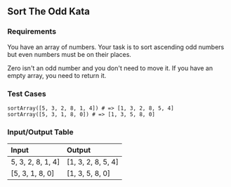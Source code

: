 ## Sort The Odd Kata

### Requirements 

You have an array of numbers.
Your task is to sort ascending odd numbers but even numbers must be on their places.

Zero isn't an odd number and you don't need to move it. If you have an empty array, you need to return it.

### Test Cases

```
sortArray([5, 3, 2, 8, 1, 4]) # => [1, 3, 2, 8, 5, 4]
sortArray([5, 3, 1, 8, 0]) # => [1, 3, 5, 8, 0]

```

### Input/Output Table

| Input             | Output             |
| :---------------- | :----------------- |
| 5, 3, 2, 8, 1, 4] | [1, 3, 2, 8, 5, 4] |
| [5, 3, 1, 8, 0]   | [1, 3, 5, 8, 0]    |


